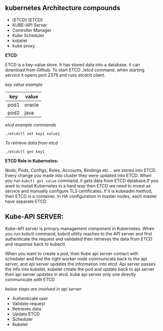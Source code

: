 ## kubernetes Architecture compounds

* [ETCD] [ETCD]
* KUBE-API Server
* Controller Manager
* Kube Scheduler
* kubelet
* kube proxy

**ETCD:**

ETCD is a key-value store. It has stored data into a database. it can download from Github. To start ETCD ./etcd command, when starting service it opens port 2379 and runs etcdclt client. 

*key value example*

 key | value 
--- | --- 
pod1 | oracle 
pod2 | java

*etcd example commands*
 
`./etcdctl set key1 value1`

*To retrieve data from etcd*

`./etcdctl get key1`

**ETCD Role in Kubernetes:**

Nods, Pods, Configs, Roles, Accounts, Bindings etc .. are stored into ETCD. Every change you made into cluster they were updated into ETCD. When you run `kubctl get value` command, it gets data from ETCD database.If you want to install Kubernetes in a hard way then ETCD we need to invest as service and manually configure TLS certificates. If it is kubeadm method, then ETCD is a container. 
In HA configuration in  master nodes, each master have separate  ETCD

## Kube-API SERVER:



Kube-API server is primary management component in Kubernetes. When you run kubctl command, kubctl utility reaches to the API server and first authenticate the request and validated then retrieves the data from ETCD and response back to kubectl.

When you want to create a pod, then Kube api server contact with scheduler and find the right worker node communicate back to the api server, and api server updates the information into etcd. Api server passes the info into kubelet. kubelet create the pod and update back to api server then api server updates in etcd. kube api server only one directly communicate with ETCD

*below steps are involved in api server*

* Authenticate user
* Validate request
* Retrieves data
* Update ETCD
* Scheduler 
* Kubelet